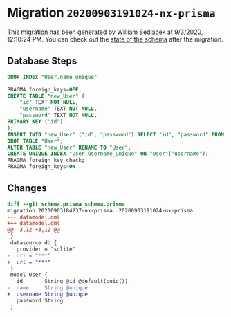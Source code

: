 # Migration `20200903191024-nx-prisma`

This migration has been generated by William Sedlacek at 9/3/2020, 12:10:24 PM.
You can check out the [state of the schema](./schema.prisma) after the migration.

## Database Steps

```sql
DROP INDEX "User.name_unique"

PRAGMA foreign_keys=OFF;
CREATE TABLE "new_User" (
    "id" TEXT NOT NULL,
    "username" TEXT NOT NULL,
    "password" TEXT NOT NULL,
PRIMARY KEY ("id")
);
INSERT INTO "new_User" ("id", "password") SELECT "id", "password" FROM "User";
DROP TABLE "User";
ALTER TABLE "new_User" RENAME TO "User";
CREATE UNIQUE INDEX "User.username_unique" ON "User"("username");
PRAGMA foreign_key_check;
PRAGMA foreign_keys=ON
```

## Changes

```diff
diff --git schema.prisma schema.prisma
migration 20200903184237-nx-prisma..20200903191024-nx-prisma
--- datamodel.dml
+++ datamodel.dml
@@ -3,12 +3,12 @@
 }
 datasource db {
   provider = "sqlite"
-  url = "***"
+  url = "***"
 }
 model User {
   id       String @id @default(cuid())
-  name     String @unique
+  username String @unique
   password String
 }
```



